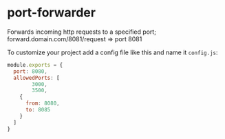 # port-forwarder
Forwards incoming http requests to a specified port; forward.domain.com/8081/request => port 8081

To customize your project add a config file like this and name it `config.js`:
```JavaScript
module.exports = {
  port: 8080,
  allowedPorts: [
		3000,
		3500,
    {
      from: 8080,
      to: 8085
    }
  ]
}
```
